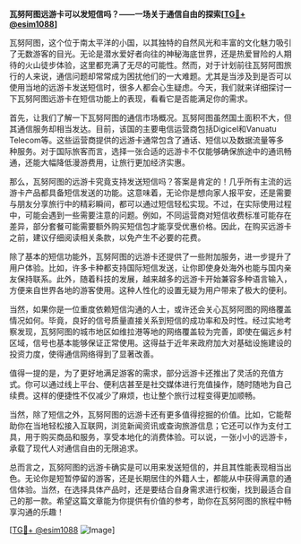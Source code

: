 **瓦努阿图远游卡可以发短信吗？——一场关于通信自由的探索[[TG💪+ @esim1088](https://t.me/s/esim1088)]**

瓦努阿图，这个位于南太平洋的小国，以其独特的自然风光和丰富的文化魅力吸引了无数游客的目光。无论是潜水爱好者向往的神秘海底世界，还是热爱冒险的人期待的火山徒步体验，这里都充满了无尽的可能性。然而，对于计划前往瓦努阿图旅行的人来说，通信问题却常常成为困扰他们的一大难题。尤其是当涉及到是否可以使用当地的远游卡发送短信时，很多人都会心生疑虑。今天，我们就来详细探讨一下瓦努阿图远游卡在短信功能上的表现，看看它是否能满足你的需求。

首先，让我们了解一下瓦努阿图的通信市场概况。瓦努阿图虽然国土面积不大，但其通信服务却相当发达。目前，该国的主要电信运营商包括Digicel和Vanuatu Telecom等。这些运营商提供的远游卡通常包含了通话、短信以及数据流量等多种服务。对于国际旅客而言，选择一张合适的远游卡不仅能够确保旅途中的通讯畅通，还能大幅降低漫游费用，让旅行更加经济实惠。

那么，瓦努阿图的远游卡究竟支持发送短信吗？答案是肯定的！几乎所有主流的远游卡产品都具备短信发送的功能。这意味着，无论你是想向家人报平安，还是需要与朋友分享旅行中的精彩瞬间，都可以通过短信轻松实现。不过，在实际使用过程中，可能会遇到一些需要注意的问题。例如，不同运营商对短信收费标准可能存在差异，部分套餐可能需要额外购买短信包才能享受优惠价格。因此，在购买远游卡之前，建议仔细阅读相关条款，以免产生不必要的花费。

除了基本的短信功能外，瓦努阿图的远游卡还提供了一些附加服务，进一步提升了用户体验。比如，许多卡种都支持国际短信发送，让你即使身处海外也能与国内亲友保持联系。此外，随着科技的发展，越来越多的远游卡开始兼容多种语言输入，方便来自世界各地的游客使用。这种人性化的设置无疑为用户带来了极大的便利。

当然，如果你是一位重度依赖短信沟通的人士，或许还会关心瓦努阿图的网络覆盖情况如何。毕竟，良好的信号质量直接关系到短信的成功率和及时性。经过实地考察发现，瓦努阿图的城市地区如维拉港等地的网络覆盖较为完善，即使在偏远乡村区域，信号也基本能够保证正常使用。这得益于近年来政府加大对基础设施建设的投资力度，使得通信网络得到了显著改善。

值得一提的是，为了更好地满足游客的需求，部分远游卡还推出了灵活的充值方式。你可以通过线上平台、便利店甚至是社交媒体进行充值操作，随时随地为自己续费。这样的便捷性不仅减少了麻烦，也让整个旅行过程变得更加顺畅。

当然，除了短信之外，瓦努阿图的远游卡还有更多值得挖掘的价值。比如，它能帮助你在当地轻松接入互联网，浏览新闻资讯或查询旅游信息；它还可以作为支付工具，用于购买商品和服务，享受本地化的消费体验。可以说，一张小小的远游卡，承载了现代人对通信自由的无限追求。

总而言之，瓦努阿图的远游卡确实是可以用来发送短信的，并且其性能表现相当出色。无论你是短暂停留的游客，还是长期居住的外籍人士，都能从中获得满意的通信体验。当然，在选择具体产品时，还是要结合自身需求进行权衡，找到最适合自己的那一款。希望这篇文章能为你提供有价值的参考，助你在瓦努阿图的旅程中畅享沟通的乐趣！

[[TG💪+ @esim1088](https://t.me/s/esim1088) ![Image](https://i.postimg.cc/4NQfJmqS/Snipaste-2025-05-13-00-14-12.png)]